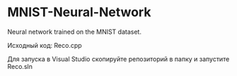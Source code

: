 # MNIST-Neural-Network
Neural network trained on the MNIST dataset.

Исходный код: Reco.cpp

Для запуска в Visual Studio скопируйте репозиторий в папку и запустите Reco.sln

